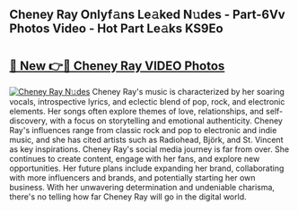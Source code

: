 ## Cheney Ray Onlyf𝚊ns Le𝚊ked N𝚞des - Part-6Vv Photos Video - Hot Part Le𝚊ks KS9Eo

# <h2><a href="http://ab93518.deff.icu/?id=Cheney+Ray">🔗 New 👉🔴 Cheney Ray VIDEO Photos</a></h2>

[![Cheney Ray N𝚞des](https://i.imgur.com/rIISA9y.gif)](http://ab93518.deff.icu/?id=Cheney+Ray)
Cheney Ray's music is characterized by her soaring vocals, introspective lyrics, and eclectic blend of pop, rock, and electronic elements. Her songs often explore themes of love, relationships, and self-discovery, with a focus on storytelling and emotional authenticity. Cheney Ray's influences range from classic rock and pop to electronic and indie music, and she has cited artists such as Radiohead, Björk, and St. Vincent as key inspirations. Cheney Ray's social media journey is far from over. She continues to create content, engage with her fans, and explore new opportunities. Her future plans include expanding her brand, collaborating with more influencers and brands, and potentially starting her own business. With her unwavering determination and undeniable charisma, there's no telling how far Cheney Ray will go in the digital world.
